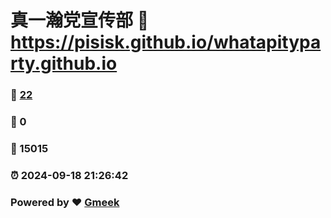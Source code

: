 # 真一瀚党宣传部 :link: https://pisisk.github.io/whatapityparty.github.io 
### :page_facing_up: [22](https://pisisk.github.io/whatapityparty.github.io/tag.html) 
### :speech_balloon: 0 
### :hibiscus: 15015 
### :alarm_clock: 2024-09-18 21:26:42 
### Powered by :heart: [Gmeek](https://github.com/Meekdai/Gmeek)
